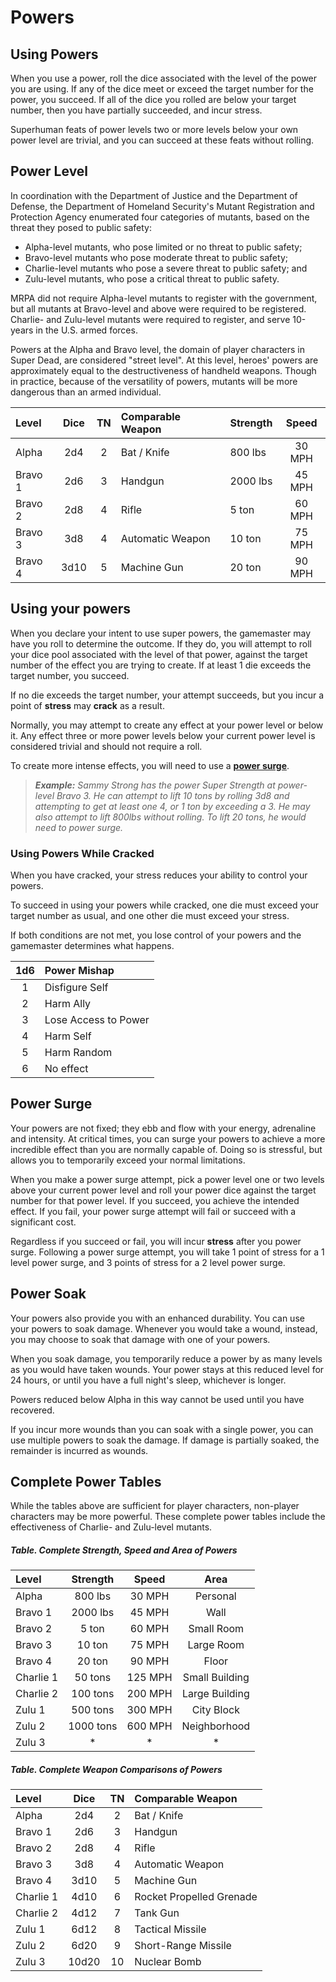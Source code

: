 # Powers

## Using Powers 
When you use a power, roll the dice associated with the level of the power you are using. If any of the dice meet or exceed the target number for the power, you succeed. If all of the dice you rolled are below your target number, then you have partially succeeded, and incur stress.

Superhuman feats of power levels two or more levels below your own power level are trivial, and you can succeed at these feats without rolling.

## Power Level

In coordination with the Department of Justice and the Department of Defense,  the Department of Homeland Security's Mutant Registration and Protection Agency enumerated four categories of mutants, based on the threat they posed to public safety: 

- Alpha-level mutants, who pose limited or no threat to public safety;
- Bravo-level mutants who pose moderate threat to public safety;
- Charlie-level mutants who pose a severe threat to public safety; and
- Zulu-level mutants, who pose a critical threat to public safety.

MRPA did not require Alpha-level mutants to register with the government, but all mutants at Bravo-level and above were required to be registered. Charlie- and Zulu-level mutants were required to register, and serve 10-years in the U.S. armed forces.

Powers at the Alpha and Bravo level, the domain of player characters in Super Dead, are considered "street level". At this level, heroes' powers are approximately equal to the destructiveness of handheld weapons. Though in practice, because of the versatility of powers, mutants will be more dangerous than an armed individual.

| Level | Dice | TN | Comparable Weapon | Strength | Speed  | 
| :- | :-: | :-: | :- | :- | :-: | 
| Alpha |  2d4 | 2 | Bat / Knife | 800 lbs | 30 MPH 
| Bravo 1 | 2d6 | 3 | Handgun | 2000 lbs | 45 MPH 
| Bravo 2 | 2d8 | 4 | Rifle | 5 ton | 60 MPH 
| Bravo 3 | 3d8 | 4 | Automatic Weapon | 10 ton | 75 MPH 
| Bravo 4 | 3d10 | 5 | Machine Gun | 20 ton | 90 MPH 
 
## Using your powers 
When you declare your intent to use super powers, the gamemaster may have you roll to determine the outcome. If they do, you will attempt to roll your dice pool associated with the level of that power, against the target number of the effect you are trying to create. If at least 1 die exceeds the target number, you succeed.

If no die exceeds the target number, your attempt succeeds, but you incur a point of **stress** may **crack** as a result.

Normally, you may attempt to create any effect at your power level or below it. Any effect three or more power levels below your current power level is considered trivial and should not require a roll.

To create more intense effects, you will need to use a [__power surge__](#power-surge).

> _**Example:** Sammy Strong has the power Super Strength at power-level Bravo 3. He can attempt to lift 10 tons by rolling 3d8 and attempting to get at least one 4, or 1 ton by exceeding a 3. He may also attempt to lift 800lbs without rolling. To lift 20 tons, he would need to power surge._

### Using Powers While Cracked
When you have cracked, your stress reduces your ability to control your powers.

To succeed in using your powers while cracked, one die must exceed your target number as usual, and one other die must exceed your stress.

If both conditions are not met, you lose control of your powers and the gamemaster determines what happens.

| 1d6 | Power Mishap | 
| :-: | :- |
1 | Disfigure Self
2 | Harm Ally
3 | Lose Access to Power
4 | Harm Self
5 | Harm Random
6 | No effect 

## Power Surge
Your powers are not fixed; they ebb and flow with your energy, adrenaline and intensity. At critical times, you can surge your powers to achieve a more incredible effect than you are normally capable of. Doing so is stressful, but allows you to temporarily exceed your normal limitations.

When you make a power surge attempt, pick a power level one or two levels above your current power level and roll your power dice against the target number for that power level. If you succeed, you achieve the intended effect. If you fail, your power surge attempt will fail or succeed with a significant cost.

Regardless if you succeed or fail, you will incur **stress** after you power surge. Following a power surge attempt, you will take 1 point of stress for a 1 level power surge, and 3 points of stress for a 2 level power surge.

## Power Soak
Your powers also provide you with an enhanced durability. You can use your powers to soak damage. Whenever you would take a wound, instead, you may choose to soak that damage with one of your powers.

When you soak damage, you temporarily reduce a power by as many levels as you would have taken wounds. Your power stays at this reduced level for 24 hours, or until you have a full night's sleep, whichever is longer.

Powers reduced below Alpha in this way cannot be used until you have recovered.

If you incur more wounds than you can soak with a single power, you can use multiple powers to soak the damage. If damage is partially soaked, the remainder is incurred as wounds.

## Complete Power Tables

While the tables above are sufficient for player characters, non-player characters may be more powerful. These complete power tables include the effectiveness of Charlie- and Zulu-level mutants.

##### Table. Complete Strength, Speed and Area of Powers
| Level | Strength | Speed | Area 
| :- | :-: | :-: | :-: |  
| Alpha | 800 lbs | 30 MPH | Personal
| Bravo 1 | 2000 lbs | 45 MPH | Wall
| Bravo 2 | 5 ton | 60 MPH | Small Room
| Bravo 3 | 10 ton | 75 MPH | Large Room
| Bravo 4 | 20 ton | 90 MPH | Floor
| Charlie 1 | 50 tons | 125 MPH | Small Building
| Charlie 2 | 100 tons | 200 MPH | Large Building
| Zulu 1 | 500 tons | 300 MPH | City Block
| Zulu 2 | 1000 tons | 600 MPH | Neighborhood
| Zulu 3 | * | * | *

##### Table. Complete Weapon Comparisons of Powers
| Level | Dice | TN | Comparable Weapon |
| :- | :-: | :-: | :- |
| Alpha | 2d4 | 2 | Bat / Knife
| Bravo 1 | 2d6 | 3 | Handgun
| Bravo 2 | 2d8 | 4 | Rifle
| Bravo 3 | 3d8 | 4 | Automatic Weapon
| Bravo 4 | 3d10 | 5 | Machine Gun
| Charlie 1 | 4d10 | 6 | Rocket Propelled Grenade
| Charlie 2 | 4d12 | 7 | Tank Gun
| Zulu 1 | 6d12 | 8 | Tactical Missile
| Zulu 2 | 6d20 | 9 | Short-Range Missile
| Zulu 3 | 10d20 | 10| Nuclear Bomb